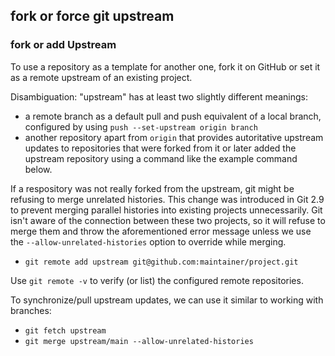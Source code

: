 ## fork or force git upstream

### fork or add Upstream

To use a repository as a template for another one, fork it on GitHub or set it as a remote upstream of an existing project.

Disambiguation: "upstream" has at least two slightly different meanings:

- a remote branch as a default pull and push equivalent of a local branch, configured by using `push --set-upstream origin branch`
- another repository apart from `origin` that provides autoritative upstream updates to repositories that were forked from it or later added the upstream repository using a command like the example command below.

If a respository was not really forked from the upstream, git might be refusing to merge unrelated histories. This change was introduced in Git 2.9 to prevent merging parallel histories into existing projects unnecessarily. Git isn't aware of the connection between these two projects, so it will refuse to merge them and throw the aforementioned error message unless we use the `--allow-unrelated-histories` option to override while merging.

- `git remote add upstream git@github.com:maintainer/project.git`

Use `git remote -v` to verify (or list) the configured remote repositories.

To synchronize/pull upstream updates, we can use it similar to working with branches:

- `git fetch upstream`
- `git merge upstream/main --allow-unrelated-histories`